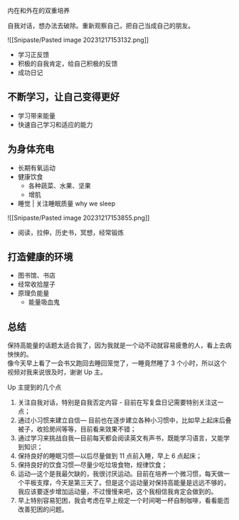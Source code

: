 内在和外在的双重培养

自我对话，想办法去破除。重新观察自己，把自己当成自己的朋友。

![[Snipaste/Pasted image 20231217153132.png]]

- 学习正反馈
- 积极的自我肯定，给自己积极的反馈
- 成功日记

## 不断学习，让自己变得更好

- 学习带来能量
- 快速自己学习和适应的能力

## 为身体充电

- 长期有氧运动
- 健康饮食
	- 各种蔬菜、水果、坚果
	- 增肌
- 睡觉 | 关注睡眠质量 why we sleep

![[Snipaste/Pasted image 20231217153855.png]]

- 阅读，拉伸，历史书，冥想，经常锻炼

## 打造健康的环境

- 图书馆、书店
- 经常收拾屋子
- 原理负能量
	- 能量吸血鬼

## 总结

保持高能量的话题太适合我了，因为我就是一个动不动就容易疲惫的人，看上去病怏怏的。  
像今天早上看了一会书又跑回去睡回笼觉了，一睡竟然睡了 3 个小时，所以这个视频对我来说很及时，谢谢 Up 主。  

Up 主提到的几个点  

1. 关注自我对话，特别是自我否定内容 - 目前在写复盘日记需要特别关注这一点；  
2. 通过小习惯来建立自信— 目前也在逐步建立各种小习惯中，比如早上起床后叠被子，收拾房间等等，目前看来效果不错；  
3. 通过学习来挑战自我—目前每天都会阅读英文有声书，既能学习语言，又能学到知识；  
4. 保持良好的睡眠习惯—以后尽量做到 11 点前入睡，早上 6 点起床；  
5. 保持良好的饮食习惯—尽量少吃垃圾食物，规律饮食；  
6. 运动—这个是我最欠缺的，我很讨厌运动。目前在培养一个微习惯，每天做一个平板支撑，今天是第三天了。但是这个运动量对保持高能量是远远不够的，我应该要逐步增加运动量，不过慢慢来吧，这个我相信我肯定会做到的。  
7. 早上特别容易犯困，我会考虑在早上规定一个时间喝一杯自制咖啡，看看能否改善犯困的问题。
